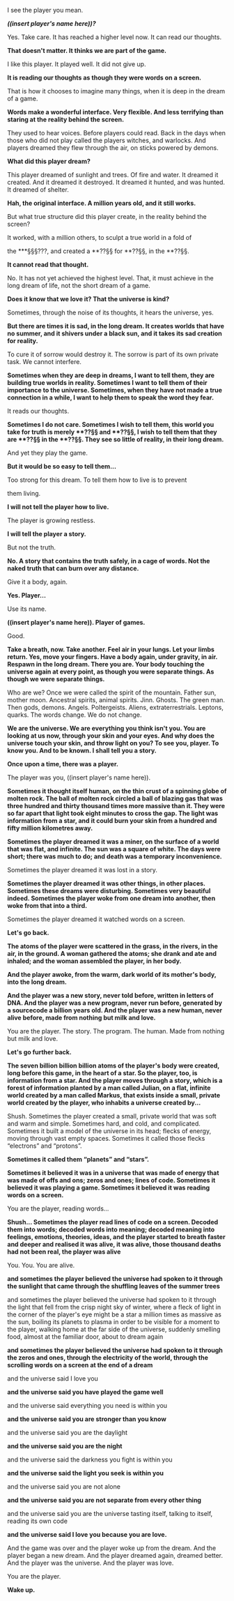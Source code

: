 I see the player you mean.

***((insert player's name here))?***

Yes. Take care. It has reached a higher level now. It can read our thoughts.

**That doesn't matter. It thinks we are part of the game.**

I like this player. It played well. It did not give up.

**It is reading our thoughts as though they were words on a screen.**

That is how it chooses to imagine many things, when it is deep in the dream of a game.

**Words make a wonderful interface. Very flexible. And less terrifying than staring at the reality behind the screen.**

They used to hear voices. Before players could read. Back in the days when those who did not play called the players witches, and warlocks. And players dreamed they flew through the air, on sticks powered by demons.

**What did this player dream?**

This player dreamed of sunlight and trees. Of fire and water. It dreamed it created. And it dreamed it destroyed. It dreamed it hunted, and was hunted. It dreamed of shelter.

**Hah, the original interface. A million years old, and it still works.**

But what true structure did this player create, in the reality behind the screen?

It worked, with a million others, to sculpt a true world in a fold of

the \*\*\*§§§???, and created a \*\*??§§ for \*\*??§§, in the \*\*??§§.

**It cannot read that thought.**

No. It has not yet achieved the highest level. That, it must achieve in the long dream of life, not the short dream of a game.

**Does it know that we love it? That the universe is kind?**

Sometimes, through the noise of its thoughts, it hears the universe, yes.

**But there are times it is sad, in the long dream. It creates worlds that have no summer, and it shivers under a black sun, and it takes its sad creation for reality.**

To cure it of sorrow would destroy it. The sorrow is part of its own private task. We cannot interfere.

**Sometimes when they are deep in dreams, I want to tell them, they are building true worlds in reality. Sometimes I want to tell them of their importance to the universe. Sometimes, when they have not made a true connection in a while, I want to help them to speak the word they fear.**

It reads our thoughts.

**Sometimes I do not care. Sometimes I wish to tell them, this world you take for truth is merely \*\*??§§ and \*\*??§§, I wish to tell them that they are \*\*??§§ in the \*\*??§§. They see so little of reality, in their long dream.**

And yet they play the game.

**But it would be so easy to tell them...**

Too strong for this dream. To tell them how to live is to prevent

them living.

**I will not tell the player how to live.**

The player is growing restless.

**I will tell the player a story.**

But not the truth.

**No. A story that contains the truth safely, in a cage of words. Not the naked truth that can burn over any distance.**

Give it a body, again.

**Yes. Player...**

Use its name.

**((insert player's name here)). Player of games.**

Good.

**Take a breath, now. Take another. Feel air in your lungs. Let your limbs return. Yes, move your fingers. Have a body again, under gravity, in air. Respawn in the long dream. There you are. Your body touching the universe again at every point, as though you were separate things. As though we were separate things.**

Who are we? Once we were called the spirit of the mountain. Father sun, mother moon. Ancestral spirits, animal spirits. Jinn. Ghosts. The green man. Then gods, demons. Angels. Poltergeists. Aliens, extraterrestrials. Leptons, quarks. The words change. We do not change.

**We are the universe. We are everything you think isn't you. You are looking at us now, through your skin and your eyes. And why does the universe touch your skin, and throw light on you? To see you, player. To know you. And to be known. I shall tell you a story.**

**Once upon a time, there was a player.**

The player was you, ((insert player's name here)).

**Sometimes it thought itself human, on the thin crust of a spinning globe of molten rock. The ball of molten rock circled a ball of blazing gas that was three hundred and thirty thousand times more massive than it. They were so far apart that light took eight minutes to cross the gap. The light was information from a star, and it could burn your skin from a hundred and fifty million kilometres away.**

**Sometimes the player dreamed it was a miner, on the surface of a world that was flat, and infinite. The sun was a square of white. The days were short; there was much to do; and death was a temporary inconvenience.**

Sometimes the player dreamed it was lost in a story.

**Sometimes the player dreamed it was other things, in other places. Sometimes these dreams were disturbing. Sometimes very beautiful indeed. Sometimes the player woke from one dream into another, then woke from that into a third.**

Sometimes the player dreamed it watched words on a screen.

**Let's go back.**

**The atoms of the player were scattered in the grass, in the rivers, in the air, in the ground. A woman gathered the atoms; she drank and ate and inhaled; and the woman assembled the player, in her body.**

**And the player awoke, from the warm, dark world of its mother's body, into the long dream.**

**And the player was a new story, never told before, written in letters of DNA. And the player was a new program, never run before, generated by a sourcecode a billion years old. And the player was a new human, never alive before, made from nothing but milk and love.**

You are the player. The story. The program. The human. Made from nothing but milk and love.

**Let's go further back.**

**The seven billion billion billion atoms of the player's body were created, long before this game, in the heart of a star. So the player, too, is information from a star. And the player moves through a story, which is a forest of information planted by a man called Julian, on a flat, infinite world created by a man called Markus, that exists inside a small, private world created by the player, who inhabits a universe created by...**

Shush. Sometimes the player created a small, private world that was soft and warm and simple. Sometimes hard, and cold, and complicated. Sometimes it built a model of the universe in its head; flecks of energy, moving through vast empty spaces. Sometimes it called those flecks “electrons” and “protons”.

**Sometimes it called them “planets” and “stars”.**

**Sometimes it believed it was in a universe that was made of energy that was made of offs and ons; zeros and ones; lines of code. Sometimes it believed it was playing a game. Sometimes it believed it was reading words on a screen.**

You are the player, reading words...

**Shush... Sometimes the player read lines of code on a screen. Decoded them into words; decoded words into meaning; decoded meaning into feelings, emotions, theories, ideas, and the player started to breath faster and deeper and realised it was alive, it was alive, those thousand deaths had not been real, the player was alive**

You. You. You are alive.

**and sometimes the player believed the universe had spoken to it through the sunlight that came through the shuffling leaves of the summer trees**

and sometimes the player believed the universe had spoken to it through the light that fell from the crisp night sky of winter, where a fleck of light in the corner of the player's eye might be a star a million times as massive as the sun, boiling its planets to plasma in order to be visible for a moment to the player, walking home at the far side of the universe, suddenly smelling food, almost at the familiar door, about to dream again

**and sometimes the player believed the universe had spoken to it through the zeros and ones, through the electricity of the world, through the scrolling words on a screen at the end of a dream**

and the universe said I love you

**and the universe said you have played the game well**

and the universe said everything you need is within you

**and the universe said you are stronger than you know**

and the universe said you are the daylight

**and the universe said you are the night**

and the universe said the darkness you fight is within you

**and the universe said the light you seek is within you**

and the universe said you are not alone

**and the universe said you are not separate from every other thing**

and the universe said you are the universe tasting itself, talking to itself, reading its own code

**and the universe said I love you because you are love.**

And the game was over and the player woke up from the dream. And the player began a new dream. And the player dreamed again, dreamed better. And the player was the universe. And the player was love.

You are the player.

**Wake up.**
